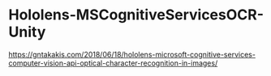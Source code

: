 # Hololens-MSCognitiveServicesOCR-Unity

https://gntakakis.com/2018/06/18/hololens-microsoft-cognitive-services-computer-vision-api-optical-character-recognition-in-images/
